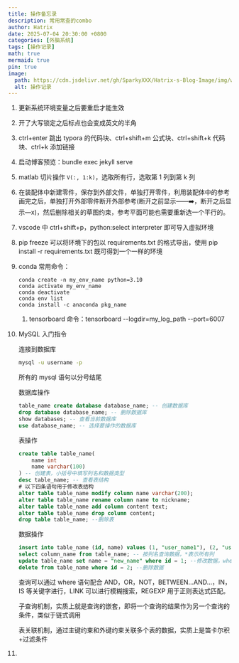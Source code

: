```yaml
---
title: 操作备忘录
description: 常用常查的combo
author: Hatrix
date: 2025-07-04 20:30:00 +0800
categories: [外脑系统]
tags: [操作记录]
math: true
mermaid: true
pin: true
image:
  path: https://cdn.jsdelivr.net/gh/SparkyXXX/Hatrix-s-Blog-Image/img/wallhaven-3k85x9.jpg
  alt: 操作记录
---
```


1. 更新系统环境变量之后要重启才能生效

2. 开了大写锁定之后标点也会变成英文的半角

3. ctrl+enter 跳出 typora 的代码块、ctrl+shift+m 公式块、ctrl+shift+k 代码块、ctrl+k 添加链接

4. 启动博客预览：bundle exec jekyll serve

5. matlab 切片操作 `V(:, 1:k)`，选取所有行，选取第 1 列到第 k 列

6. 在装配体中新建零件，保存到外部文件，单独打开零件，利用装配体中的参考画完之后，单独打开外部零件断开外部参考(断开之前显示——➡️，断开之后显示—x)，然后删除相关的草图约束，参考平面可能也需要重新选一个平行的。

7. vscode 中 ctrl+shift+p，python:select interpreter 即可导入虚拟环境

8. pip freeze 可以将环境下的包以 requirements.txt 的格式导出，使用 pip install -r requirements.txt 既可得到一个一样的环境

9. conda 常用命令：

   ```shell
   conda create -n my_env_name python=3.10
   conda activate my_env_name
   conda deactivate
   conda env list
   conda install -c anaconda pkg_name
   ```

   1. tensorboard 命令：tensorboard --logdir=my_log_path --port=6007

10. MySQL 入门指令

    连接到数据库

    ```bash
    mysql -u username -p
    ```

    所有的 mysql 语句以分号结尾

    数据库操作

    ```sql
    table_name create database database_name; -- 创建数据库
    drop database database_name; -- 删除数据库
    show databases; -- 查看当前数据库
    use database_name; -- 选择要操作的数据库
    ```

    表操作

    ```sql
    create table table_name(
    	name int
    	name varchar(100)
    ) -- 创建表，小括号中填写列名和数据类型
    desc table_name; -- 查看表结构
    # 以下四条语句用于修改表结构
    alter table table_name modify column name varchar(200);
    alter table table_name rename column name to nickname;
    alter table table_name add column content text;
    alter table table_name drop column content;
    drop table table_name; --删除表
    ```

    数据操作

    ```sql
    insert into table_name (id, name) values (1, "user_name1"), (2, "user_name2"); --插入一条数据，values后面跟上多组数据可以添加多条数据
    select column_name from table_name; -- 按列名查询数据，*表示所有列
    update table_name set name = "new_name" where id = 1; --修改数据，where后面为条件字句，根据实际情况修改
    delete from table_name where id = 2; --删除数据
    ```

    查询可以通过 where 语句配合 AND，OR，NOT，BETWEEN…AND…，IN，IS 等关键字进行，LINK 可以进行模糊搜索，REGEXP 用于正则表达式匹配。

    子查询机制，实质上就是查询的嵌套，即将一个查询的结果作为另一个查询的条件，类似于链式调用

    表关联机制，通过主键约束和外键约束关联多个表的数据，实质上是笛卡尔积+过滤条件

11.
